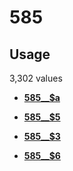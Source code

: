 # 585

## Usage

3,302 values

-   **[585\_\_$a](../../tags/585/585__a-1.md)**  

-   **[585\_\_$5](../../tags/585/585__5-2.md)**  

-   **[585\_\_$3](../../tags/585/585__3-3.md)**  

-   **[585\_\_$6](../../tags/585/585__6-4.md)**  


